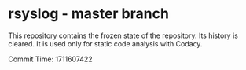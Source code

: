 # rsyslog - master branch

This repository contains the frozen state of the repository.
Its history is cleared. It is used only for static code
analysis with Codacy.

Commit Time: 1711607422
